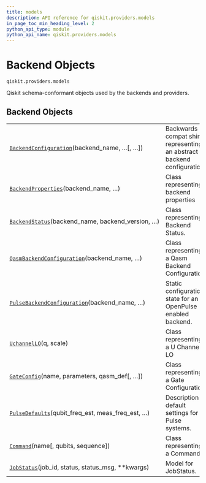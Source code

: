 ```yaml
---
title: models
description: API reference for qiskit.providers.models
in_page_toc_min_heading_level: 2
python_api_type: module
python_api_name: qiskit.providers.models
---
```


<span id="module-qiskit.providers.models" />

<span id="qiskit-providers-models" />

<span id="backend-objects-qiskit-providers-models" />

# Backend Objects

<span id="module-qiskit.providers.models" />

`qiskit.providers.models`

Qiskit schema-conformant objects used by the backends and providers.

## Backend Objects

|                                                                                                                                                        |                                                                       |
| ------------------------------------------------------------------------------------------------------------------------------------------------------ | --------------------------------------------------------------------- |
| [`BackendConfiguration`](qiskit.providers.models.BackendConfiguration "qiskit.providers.models.BackendConfiguration")(backend\_name, …\[, …])          | Backwards compat shim representing an abstract backend configuration. |
| [`BackendProperties`](qiskit.providers.models.BackendProperties "qiskit.providers.models.BackendProperties")(backend\_name, …)                         | Class representing backend properties                                 |
| [`BackendStatus`](qiskit.providers.models.BackendStatus "qiskit.providers.models.BackendStatus")(backend\_name, backend\_version, …)                   | Class representing Backend Status.                                    |
| [`QasmBackendConfiguration`](qiskit.providers.models.QasmBackendConfiguration "qiskit.providers.models.QasmBackendConfiguration")(backend\_name, …)    | Class representing a Qasm Backend Configuration.                      |
| [`PulseBackendConfiguration`](qiskit.providers.models.PulseBackendConfiguration "qiskit.providers.models.PulseBackendConfiguration")(backend\_name, …) | Static configuration state for an OpenPulse enabled backend.          |
| [`UchannelLO`](qiskit.providers.models.UchannelLO "qiskit.providers.models.UchannelLO")(q, scale)                                                      | Class representing a U Channel LO                                     |
| [`GateConfig`](qiskit.providers.models.GateConfig "qiskit.providers.models.GateConfig")(name, parameters, qasm\_def\[, …])                             | Class representing a Gate Configuration                               |
| [`PulseDefaults`](qiskit.providers.models.PulseDefaults "qiskit.providers.models.PulseDefaults")(qubit\_freq\_est, meas\_freq\_est, …)                 | Description of default settings for Pulse systems.                    |
| [`Command`](qiskit.providers.models.Command "qiskit.providers.models.Command")(name\[, qubits, sequence])                                              | Class representing a Command.                                         |
| [`JobStatus`](qiskit.providers.models.JobStatus "qiskit.providers.models.JobStatus")(job\_id, status, status\_msg, \*\*kwargs)                         | Model for JobStatus.                                                  |


